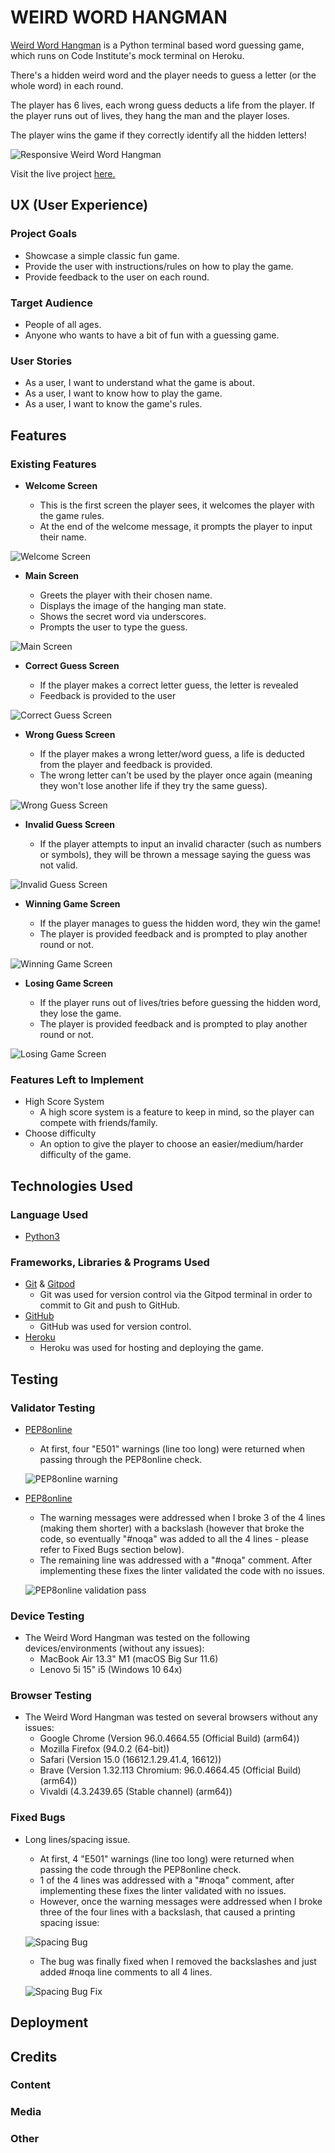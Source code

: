 # WEIRD WORD HANGMAN

[Weird Word Hangman](https://github.com/richardreiter/hangman) is a Python terminal based word guessing game, which runs on Code Institute's mock terminal on Heroku.

There's a hidden weird word and the player needs to guess a letter (or the whole word) in each round.

The player has 6 lives, each wrong guess deducts a life from the player. If the player runs out of lives, they hang the man and the player loses.

The player wins the game if they correctly identify all the hidden letters!

![Responsive Weird Word Hangman](docs/screenshots/wwh-responsiveness.png)

Visit the live project [here.](https://weird-word-hangman.herokuapp.com/)

## UX (User Experience)

### Project Goals

- Showcase a simple classic fun game.
- Provide the user with instructions/rules on how to play the game.
- Provide feedback to the user on each round.

### Target Audience

- People of all ages.
- Anyone who wants to have a bit of fun with a guessing game.

### User Stories

- As a user, I want to understand what the game is about.
- As a user, I want to know how to play the game.
- As a user, I want to know the game's rules.

## Features

### Existing Features

- __Welcome Screen__

  - This is the first screen the player sees, it welcomes the player with the game rules. 
  - At the end of the welcome message, it prompts the player to input their name.

![Welcome Screen](docs/screenshots/wwh-welcome.png)

- __Main Screen__

  - Greets the player with their chosen name.
  - Displays the image of the hanging man state.
  - Shows the secret word via underscores.
  - Prompts the user to type the guess.

![Main Screen](docs/screenshots/wwh-main-screen.png)

- __Correct Guess Screen__

  - If the player makes a correct letter guess, the letter is revealed
  - Feedback is provided to the user

![Correct Guess Screen](docs/screenshots/wwh-correct-guess.png)

- __Wrong Guess Screen__

  - If the player makes a wrong letter/word guess, a life is deducted from the player and feedback is provided.
  - The wrong letter can't be used by the player once again (meaning they won't lose another life if they try the same guess).

![Wrong Guess Screen](docs/screenshots/wwh-wrong-guess.png)

- __Invalid Guess Screen__

  - If the player attempts to input an invalid character (such as numbers or symbols), they will be thrown a message saying the guess was not valid.

![Invalid Guess Screen](docs/screenshots/wwh-invalid-guess.png)

- __Winning Game Screen__

  - If the player manages to guess the hidden word, they win the game!
  - The player is provided feedback and is prompted to play another round or not.

![Winning Game Screen](docs/screenshots/wwh-winning-screen.png)

- __Losing Game Screen__

  - If the player runs out of lives/tries before guessing the hidden word, they lose the game.
  - The player is provided feedback and is prompted to play another round or not.

![Losing Game Screen](docs/screenshots/wwh-game-over.png)

### Features Left to Implement

- High Score System
  - A high score system is a feature to keep in mind, so the player can compete with friends/family.
- Choose difficulty
  - An option to give the player to choose an easier/medium/harder difficulty of the game.

## Technologies Used

### Language Used

- [Python3](https://developer.mozilla.org/en-US/docs/Glossary/Python)

### Frameworks, Libraries & Programs Used

- [Git](https://git-scm.com/) & [Gitpod](https://gitpod.io/)
  - Git was used for version control via the Gitpod terminal in order to commit to Git and push to GitHub.
- [GitHub](https://github.com/)
  - GitHub was used for version control.
- [Heroku](https://heroku.com/)
  - Heroku was used for hosting and deploying the game.

## Testing

### Validator Testing

- [PEP8online](http://pep8online.com/)
  - At first, four "E501" warnings (line too long) were returned when passing through the PEP8online check.

  ![PEP8online warning](docs/screenshots/wwh-pep8-warnings.png)

- [PEP8online](http://pep8online.com/)
  - The warning messages were addressed when I broke 3 of the 4 lines (making them shorter) with a backslash (however that broke the code, so eventually "#noqa" was added to all the 4 lines - please refer to Fixed Bugs section below).
  - The remaining line was addressed with a "#noqa" comment. After implementing these fixes the linter validated the code with no issues.

  ![PEP8online validation pass](docs/screenshots/wwh-pep8-validation-pass.png)

### Device Testing

- The Weird Word Hangman was tested on the following devices/environments (without any issues):
  - MacBook Air 13.3" M1 (macOS Big Sur 11.6)
  - Lenovo 5i 15" i5 (Windows 10 64x)

### Browser Testing

- The Weird Word Hangman was tested on several browsers without any issues:
  - Google Chrome (Version 96.0.4664.55 (Official Build) (arm64))
  - Mozilla Firefox (94.0.2 (64-bit))
  - Safari (Version 15.0 (16612.1.29.41.4, 16612))
  - Brave (Version 1.32.113 Chromium: 96.0.4664.45 (Official Build) (arm64))
  - Vivaldi (4.3.2439.65 (Stable channel) (arm64))

### Fixed Bugs

- Long lines/spacing issue.
  - At first, 4 "E501" warnings (line too long) were returned when passing the code through the PEP8online check.
  - 1 of the 4 lines was addressed with a "#noqa" comment, after implementing these fixes the linter validated with no issues.
  - However, once the warning messages were addressed when I broke three of the four lines with a backslash, that caused a printing spacing issue:

  ![Spacing Bug](docs/screenshots/wwh-spacing-bug.png)

  - The bug was finally fixed when I removed the backslashes and just added #noqa line comments to all 4 lines.
  
  ![Spacing Bug Fix](docs/screenshots/wwh-spacing-bug-fix.png)

## Deployment

## Credits 

### Content

### Media

### Other